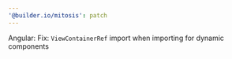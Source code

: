 ```yaml
---
'@builder.io/mitosis': patch
---
```


Angular: Fix: `ViewContainerRef` import when importing for dynamic components
